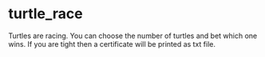 # turtle_race

Turtles are racing. You can choose the number of turtles and bet which one wins. If you are tight then a certificate will be printed as txt file.

